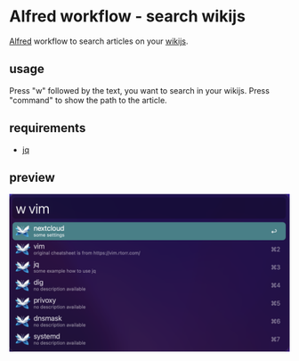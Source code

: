 # Alfred workflow - search wikijs

[Alfred](https://www.alfredapp.com) workflow to search articles on your [wikijs](https://js.wiki).

## usage

Press "w" followed by the text, you want to search in your wikijs.
Press "command" to show the path to the article.

## requirements

- [jq](https://github.com/stedolan/jq)

## preview

![preview](.github/img/preview.png)
